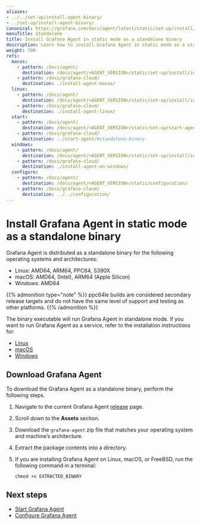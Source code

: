 ```yaml
---
aliases:
- ../../set-up/install-agent-binary/
- ../set-up/install-agent-binary/
canonical: https://grafana.com/docs/agent/latest/static/set-up/install/install-agent-binary/
menuTitle: Standalone
title: Install Grafana Agent in static mode as a standalone binary
description: Learn how to install Grafana Agent in static mode as a standalone binary
weight: 700
refs:
  macos:
    - pattern: /docs/agent/
      destination: /docs/agent/<AGENT_VERSION>/static/set-up/install/install-agent-macos/
    - pattern: /docs/grafana-cloud/
      destination: ./install-agent-macos/
  linux:
    - pattern: /docs/agent/
      destination: /docs/agent/<AGENT_VERSION>/static/set-up/install/install-agent-linux/
    - pattern: /docs/grafana-cloud/
      destination: ./install-agent-linux/
  start:
    - pattern: /docs/agent/
      destination: /docs/agent/<AGENT_VERSION>/static/set-up/start-agent/#standalone-binary
    - pattern: /docs/grafana-cloud/
      destination: ../start-agent/#standalone-binary
  windows:
    - pattern: /docs/agent/
      destination: /docs/agent/<AGENT_VERSION>/static/set-up/install/install-agent-on-windows/
    - pattern: /docs/grafana-cloud/
      destination: ./install-agent-on-windows/
  configure:
    - pattern: /docs/agent/
      destination: /docs/agent/<AGENT_VERSION>/static/configuration/
    - pattern: /docs/grafana-cloud/
      destination: ../../configuration/
---
```


# Install Grafana Agent in static mode as a standalone binary

Grafana Agent is distributed as a standalone binary for the following operating systems and architectures:

* Linux: AMD64, ARM64, PPC64, S390X
* macOS: AMD64, (Intel),  ARM64 (Apple Silicon)
* Windows: AMD64

{{% admonition type="note" %}}
ppc64le builds are considered secondary release targets and do not have the same level of support and testing as other platforms.
{{% /admonition %}}

The binary executable will run Grafana Agent in standalone mode. If you want to run Grafana Agent as a service, refer to the installation instructions for:

* [Linux](ref:linux)
* [macOS](ref:macos)
* [Windows](ref:windows)

## Download Grafana Agent

To download the Grafana Agent as a standalone binary, perform the following steps.

1. Navigate to the current Grafana Agent [release](https://github.com/grafana/agent/releases) page.

1. Scroll down to the **Assets** section.

1. Download the `grafana-agent` zip file that matches your operating system and machine’s architecture.

1. Extract the package contents into a directory.

1. If you are installing Grafana Agent on Linux, macOS, or FreeBSD, run the following command in a terminal:

   ```shell
   chmod +x EXTRACTED_BINARY
   ```

## Next steps

* [Start Grafana Agent](ref:start)
* [Configure Grafana Agent](ref:configure)

